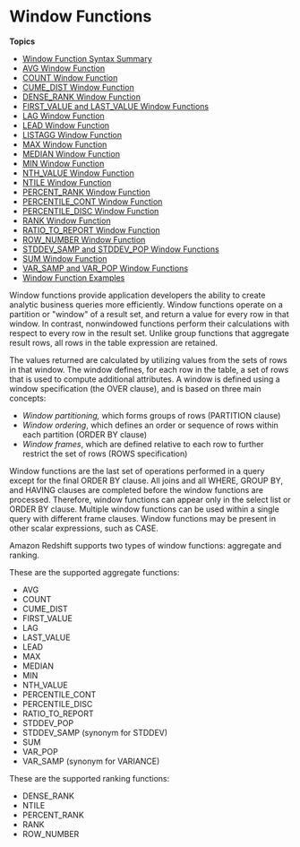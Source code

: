 # Window Functions<a name="c_Window_functions"></a>

**Topics**
+ [Window Function Syntax Summary](r_Window_function_synopsis.md)
+ [AVG Window Function](r_WF_AVG.md)
+ [COUNT Window Function](r_WF_COUNT.md)
+ [CUME\_DIST Window Function](r_WF_CUME_DIST.md)
+ [DENSE\_RANK Window Function](r_WF_DENSE_RANK.md)
+ [FIRST\_VALUE and LAST\_VALUE Window Functions](r_WF_first_value.md)
+ [LAG Window Function](r_WF_LAG.md)
+ [LEAD Window Function](r_WF_LEAD.md)
+ [LISTAGG Window Function](r_WF_LISTAGG.md)
+ [MAX Window Function](r_WF_MAX.md)
+ [MEDIAN Window Function](r_WF_MEDIAN.md)
+ [MIN Window Function](r_WF_MIN.md)
+ [NTH\_VALUE Window Function](r_WF_NTH.md)
+ [NTILE Window Function](r_WF_NTILE.md)
+ [PERCENT\_RANK Window Function](r_WF_PERCENT_RANK.md)
+ [PERCENTILE\_CONT Window Function](r_WF_PERCENTILE_CONT.md)
+ [PERCENTILE\_DISC Window Function](r_WF_PERCENTILE_DISC.md)
+ [RANK Window Function](r_WF_RANK.md)
+ [RATIO\_TO\_REPORT Window Function](r_WF_RATIO_TO_REPORT.md)
+ [ROW\_NUMBER Window Function](r_WF_ROW_NUMBER.md)
+ [STDDEV\_SAMP and STDDEV\_POP Window Functions](r_WF_STDDEV.md)
+ [SUM Window Function](r_WF_SUM.md)
+ [VAR\_SAMP and VAR\_POP Window Functions](r_WF_VARIANCE.md)
+ [Window Function Examples](r_Window_function_examples.md)

 Window functions provide application developers the ability to create analytic business queries more efficiently\. Window functions operate on a partition or "window" of a result set, and return a value for every row in that window\. In contrast, nonwindowed functions perform their calculations with respect to every row in the result set\. Unlike group functions that aggregate result rows, all rows in the table expression are retained\. 

 The values returned are calculated by utilizing values from the sets of rows in that window\. The window defines, for each row in the table, a set of rows that is used to compute additional attributes\. A window is defined using a window specification \(the OVER clause\), and is based on three main concepts: 
+  *Window partitioning,* which forms groups of rows \(PARTITION clause\) 
+  *Window ordering*, which defines an order or sequence of rows within each partition \(ORDER BY clause\) 
+  *Window frames*, which are defined relative to each row to further restrict the set of rows \(ROWS specification\) 

Window functions are the last set of operations performed in a query except for the final ORDER BY clause\. All joins and all WHERE, GROUP BY, and HAVING clauses are completed before the window functions are processed\. Therefore, window functions can appear only in the select list or ORDER BY clause\. Multiple window functions can be used within a single query with different frame clauses\. Window functions may be present in other scalar expressions, such as CASE\. 

Amazon Redshift supports two types of window functions: aggregate and ranking\.

These are the supported aggregate functions: 
+ AVG 
+ COUNT 
+ CUME\_DIST
+ FIRST\_VALUE 
+ LAG 
+ LAST\_VALUE 
+ LEAD 
+ MAX 
+ MEDIAN 
+ MIN 
+ NTH\_VALUE 
+ PERCENTILE\_CONT
+ PERCENTILE\_DISC
+ RATIO\_TO\_REPORT
+ STDDEV\_POP 
+ STDDEV\_SAMP \(synonym for STDDEV\) 
+ SUM 
+ VAR\_POP 
+ VAR\_SAMP \(synonym for VARIANCE\) 

 These are the supported ranking functions: 
+ DENSE\_RANK 
+ NTILE 
+ PERCENT\_RANK
+ RANK 
+ ROW\_NUMBER